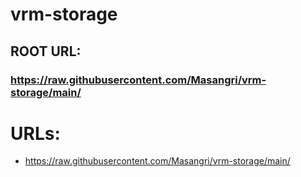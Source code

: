 # vrm-storage

## ROOT URL:
### https://raw.githubusercontent.com/Masangri/vrm-storage/main/

# URLs:
- https://raw.githubusercontent.com/Masangri/vrm-storage/main/
